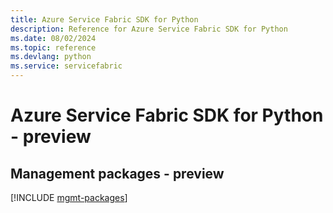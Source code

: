 ```yaml
---
title: Azure Service Fabric SDK for Python
description: Reference for Azure Service Fabric SDK for Python
ms.date: 08/02/2024
ms.topic: reference
ms.devlang: python
ms.service: servicefabric
---
```

# Azure Service Fabric SDK for Python - preview

## Management packages - preview
[!INCLUDE [mgmt-packages](service-fabric-mgmt-index.md)]